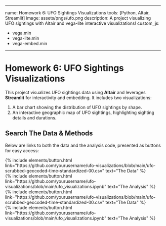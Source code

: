 
---
name: Homework 6: UFO Sightings Visualizations
tools: [Python, Altair, Streamlit]
image: assets/pngs/ufo.png
description: A project visualizing UFO sightings with Altair and vega-lite interactive visualizations!
custom_js:
  - vega.min
  - vega-lite.min
  - vega-embed.min
---

# Homework 6: UFO Sightings Visualizations

This project visualizes UFO sightings data using **Altair** and leverages **Streamlit** for interactivity and embedding. It includes two visualizations:
1. A bar chart showing the distribution of UFO sightings by shape.
2. An interactive geographic map of UFO sightings, highlighting sighting details and durations.

## Search The Data & Methods

Below are links to both the data and the analysis code, presented as buttons for easy access:

<div class="left"> 
{% include elements/button.html link="https://github.com/yourusername/ufo-visualizations/blob/main/ufo-scrubbed-geocoded-time-standardized-00.csv" text="The Data" %} 
</div> 

<div class="right"> 
{% include elements/button.html link="https://github.com/yourusername/ufo-visualizations/blob/main/ufo_visualizations.ipynb" text="The Analysis" %} 
</div> 

<div class="left"> 
{% include elements/button.html link="https://github.com/yourusername/ufo-visualizations/blob/main/ufo-scrubbed-geocoded-time-standardized-00.csv" text="The Data" %} 
</div> 

<div class="right"> 
{% include elements/button.html link="https://github.com/yourusername/ufo-visualizations/blob/main/ufo_visualizations.ipynb" text="The Analysis" %} 
</div> 
